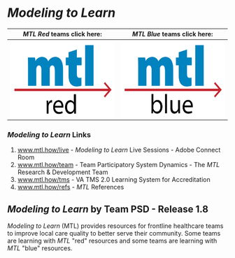 # _Modeling to Learn_ 

 _MTL Red_ teams click here: | _MTL Blue_ teams click here:
-- | --
[<img src = "https://github.com/lzim/teampsd/blob/master/resources/logos/mtl_how_red.png" height = "175" width = "300">](https://github.com/lzim/mtl/tree/master/red) | [<img src = "https://github.com/lzim/teampsd/blob/master/resources/logos/mtl_how_blue.png" height = "175" width = "300">](https://github.com/lzim/mtl/tree/master/blue) |

### *Modeling to Learn* Links
1. www.mtl.how/live - _Modeling to Learn_ Live Sessions - Adobe Connect Room
2. www.mtl.how/team - Team Participatory System Dynamics - The _MTL_ Research & Development Team
3. www.mtl.how/tms - VA TMS 2.0 Learning System for Accreditation
4. www.mtl.how/refs - _MTL_ References 

## _Modeling to Learn_ by Team PSD - Release 1.8

_Modeling to Learn_ (MTL) provides resources for frontline healthcare teams to improve local care quality to better serve their community. Some teams are learning with _MTL_ "red" resources and some teams are learning with _MTL_ "blue" resources.
